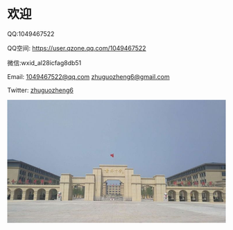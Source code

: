 # 欢迎


QQ:1049467522


QQ空间: <a href="https://user.qzone.qq.com/1049467522">https://user.qzone.qq.com/1049467522</a>

微信:wxid_al28icfag8db51

Email: <a href="mailto:1049467522@qq.com">1049467522@qq.com</a>  <a href="mailto:zhuguozheng6@gmail.com">zhuguozheng6@gmail.com</a>

Twitter: <a href="https://twitter.com/zhuguozheng6">zhuguozheng6</a>
  
<img src="https://raw.githubusercontent.com/1049467522/1049467522.github.io/master/1.jpg" alt="1" /></p>
